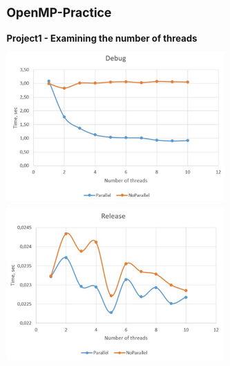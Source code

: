 # OpenMP-Practice
## Project1 - Examining the number of threads
![Debug](https://github.com/Wolfram18/OpenMP-Practice/blob/main/Charts/Debug1.png)

![Release](https://github.com/Wolfram18/OpenMP-Practice/blob/main/Charts/Release1.png)
